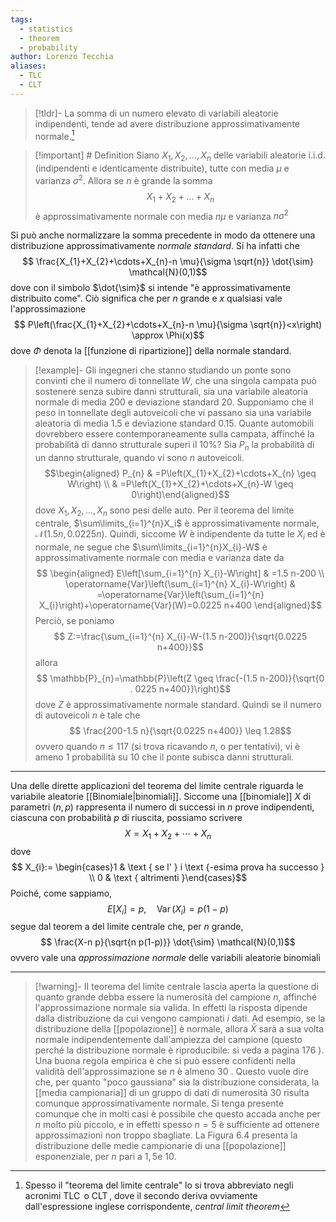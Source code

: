 ```yaml
---
tags:
  - statistics
  - theorem
  - probability
author: Lorenzo Tecchia
aliases:
  - TLC
  - CLT
---
```

>[!tldr]-
> La somma di un numero elevato di variabili aleatorie indipendenti, tende ad avere distribuzione approssimativamente normale.[^1]

>[!important] # Definition
> Siano $X_{1}, X_{2}, \dots, X_{n}$ delle variabili aleatorie i.i.d. (indipendenti e identicamente distribuite), tutte con media $\mu$ e varianza $\sigma^{2}$. Allora se $n$ è grande la somma $$X_{1}+ X_{2}+ \dots +X_{n}$$ è approssimativamente normale con media $n\mu$ e varianza $n\sigma^{2}$

Si può anche normalizzare la somma precedente in modo da ottenere una distribuzione approssimativamente *normale standard*. Si ha infatti che $$
\frac{X_{1}+X_{2}+\cdots+X_{n}-n \mu}{\sigma \sqrt{n}} \dot{\sim} \mathcal{N}(0,1)$$ dove con il simbolo $\dot{\sim}$ si intende "è approssimativamente distribuito come". Ciò significa che per $n$ grande  e $x$ qualsiasi vale l'approssimazione $$
P\left(\frac{X_{1}+X_{2}+\cdots+X_{n}-n \mu}{\sigma \sqrt{n}}<x\right) \approx \Phi(x)$$ dove $\Phi$ denota la [[funzione di ripartizione]] della normale standard.

>[!example]- Gli ingegneri che stanno studiando un ponte sono convinti che il numero di tonnellate $W$, che una singola campata può sostenere senza subire danni strutturali, sia una variabile aleatoria normale di media $200$ e deviazione standard $20$. Supponiamo che il peso in tonnellate degli autoveicoli che vi passano sia una variabile aleatoria di media $1.5$ e deviazione standard $0.15$. Quante automobili dovrebbero essere contemporaneamente sulla campata, affinché la probabilità di danno strutturale superi il $10\%$?
> Sia $P_{n}$ la probabilità di un danno strutturale, quando vi sono $n$ autoveicoli.
> $$\begin{aligned}
P_{n} & =P\left(X_{1}+X_{2}+\cdots+X_{n} \geq W\right) \\
& =P\left(X_{1}+X_{2}+\cdots+X_{n}-W \geq 0\right)\end{aligned}$$ 
dove $X_{1}, X_{2}, \dots, X_{n}$ sono pesi delle auto. Per il teorema del limite centrale, $\sum\limits_{i=1}^{n}X_i$ è approssimativamente normale, $\mathcal{N}(1.5n, 0.0225n)$. Quindi, siccome $W$ è indipendente da tutte le $X_{i}$ ed è normale, ne segue che $\sum\limits_{i=1}^{n}X_{i}-W$ è approssimativamente normale con media e varianza date da $$
\begin{aligned}
E\left[\sum_{i=1}^{n} X_{i}-W\right] & =1.5 n-200 \\
\operatorname{Var}\left(\sum_{i=1}^{n} X_{i}-W\right) & =\operatorname{Var}\left(\sum_{i=1}^{n} X_{i}\right)+\operatorname{Var}(W)=0.0225 n+400
\end{aligned}$$
> Perciò, se poniamo $$
Z:=\frac{\sum_{i=1}^{n} X_{i}-W-(1.5 n-200)}{\sqrt{0.0225 n+400}}$$ allora $$
\mathbb{P}_{n}=\mathbb{P}\left(Z \geq \frac{-(1.5 n-200)}{\sqrt{0 . 0225 n+400}}\right)$$ dove $Z$ è approssimativamente normale standard. Quindi se il numero di autoveicoli $n$ è tale che $$
\frac{200-1.5 n}{\sqrt{0.0225 n+400}} \leq 1.28$$ ovvero quando $n \leq 117$ (si trova ricavando $n$, o per tentativi), vi è ameno $1$ probabilità su $10$ che il ponte subisca danni strutturali.

---
Una delle dirette applicazioni del teorema del limite centrale riguarda le variabile aleatorie [[Binomiale|binomiali]]. Siccome una [[binomiale]] $X$ di parametri $(n, p)$ rappresenta il numero di successi in $n$ prove indipendenti, ciascuna con probabilità $p$ di riuscita, possiamo scrivere $$X=X_{1}+X_{2}+\cdots+X_{n}$$ dove $$ X_{i}:= \begin{cases}1 & \text { se l' } i \text {-esima prova ha successo } \\ 0 & \text { altrimenti }\end{cases}$$ Poiché, come sappiamo, $$
E\left[X_{i}\right]=p, \quad \operatorname{Var}\left(X_{i}\right)=p(1-p)$$ segue dal teorem a del limite centrale che, per $n$ grande, $$
\frac{X-n p}{\sqrt{n p(1-p)}} \dot{\sim} \mathcal{N}(0,1)$$ ovvero vale una *approssimazione normale* delle variabili aleatorie binomiali

---
>[!warning]-
> II teorema del limite centrale lascia aperta la questione di quanto grande debba essere la numerosità del campione $n$, affinché l'approssimazione normale sia valida. In effetti la risposta dipende dalla distribuzione da cui vengono campionati $i$ dati. Ad esempio, se la distribuzione della [[popolazione]] è normale, allora $\bar{X}$ sarà a sua volta normale indipendentemente dall'ampiezza del campione (questo perché la distribuzione normale è riproducibile: si veda a pagina 176 ). Una buona regola empirica è che si può essere confidenti nella validità dell'approssimazione se $n$ è almeno 30 . Questo vuole dire che, per quanto "poco gaussiana" sia la distribuzione considerata, la [[media campionaria]] di un gruppo di dati di numerosità 30 risulta comunque approssimativamente normale. Si tenga presente comunque che in molti casi è possibile che questo accada anche per $n$ molto più piccolo, e in effetti spesso $n=5$ è sufficiente ad ottenere approssimazioni non troppo sbagliate. La Figura 6.4 presenta la distribuzione delle medie campionarie di una [[popolazione]] esponenziale, per $n$ pari a $1,5 \mathrm{e}$ 10.


[^1]:  Spesso il "teorema del limite centrale" lo si trova abbreviato negli acronimi $\operatorname{TLC}$ o $\operatorname{CLT}$, dove il secondo deriva ovviamente dall'espressione inglese corrispondente, *central limit theorem*
